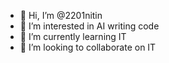 - 👋 Hi, I’m @2201nitin
- 👀 I’m interested in AI writing code
- 🌱 I’m currently learning IT
- 💞️ I’m looking to collaborate on IT


<!---
2201nitin/2201nitin is a ✨ special ✨ repository because its `README.md` (this file) appears on your GitHub profile.
You can click the Preview link to take a look at your changes.
--->
